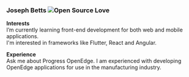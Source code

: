 ### Joseph Betts ![Open Source Love](https://badges.frapsoft.com/os/v1/open-source.png?v=103)

**Interests**<br>
I’m currently learning front-end development for both web and mobile applications.<br>
I'm interested in frameworks like Flutter, React and Angular. 

**Experience**<br>
Ask me about Progress OpenEdge. I am experienced with developing OpenEdge applications for use in the manufacturing industry.
